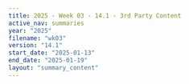 ```yaml
---
title: 2025 - Week 03 - 14.1 - 3rd Party Content
active_nav: summaries
year: "2025"
filename: "wk03"
version: "14.1"
start_date: "2025-01-13"
end_date: "2025-01-19"
layout: "summary_content"
---
```

